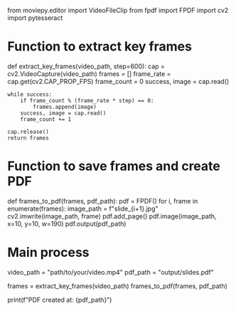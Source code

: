 from moviepy.editor import VideoFileClip
from fpdf import FPDF
import cv2
import pytesseract

# Function to extract key frames
def extract_key_frames(video_path, step=600):
    cap = cv2.VideoCapture(video_path)
    frames = []
    frame_rate = cap.get(cv2.CAP_PROP_FPS)
    frame_count = 0
    success, image = cap.read()

    while success:
        if frame_count % (frame_rate * step) == 0:
            frames.append(image)
        success, image = cap.read()
        frame_count += 1

    cap.release()
    return frames

# Function to save frames and create PDF
def frames_to_pdf(frames, pdf_path):
    pdf = FPDF()
    for i, frame in enumerate(frames):
        image_path = f"slide_{i+1}.jpg"
        cv2.imwrite(image_path, frame)
        pdf.add_page()
        pdf.image(image_path, x=10, y=10, w=190)
    pdf.output(pdf_path)

# Main process
video_path = "path/to/your/video.mp4"
pdf_path = "output/slides.pdf"

frames = extract_key_frames(video_path)
frames_to_pdf(frames, pdf_path)

print(f"PDF created at: {pdf_path}")

